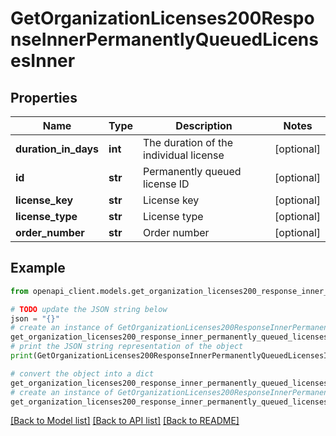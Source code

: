 # GetOrganizationLicenses200ResponseInnerPermanentlyQueuedLicensesInner


## Properties

Name | Type | Description | Notes
------------ | ------------- | ------------- | -------------
**duration_in_days** | **int** | The duration of the individual license | [optional] 
**id** | **str** | Permanently queued license ID | [optional] 
**license_key** | **str** | License key | [optional] 
**license_type** | **str** | License type | [optional] 
**order_number** | **str** | Order number | [optional] 

## Example

```python
from openapi_client.models.get_organization_licenses200_response_inner_permanently_queued_licenses_inner import GetOrganizationLicenses200ResponseInnerPermanentlyQueuedLicensesInner

# TODO update the JSON string below
json = "{}"
# create an instance of GetOrganizationLicenses200ResponseInnerPermanentlyQueuedLicensesInner from a JSON string
get_organization_licenses200_response_inner_permanently_queued_licenses_inner_instance = GetOrganizationLicenses200ResponseInnerPermanentlyQueuedLicensesInner.from_json(json)
# print the JSON string representation of the object
print(GetOrganizationLicenses200ResponseInnerPermanentlyQueuedLicensesInner.to_json())

# convert the object into a dict
get_organization_licenses200_response_inner_permanently_queued_licenses_inner_dict = get_organization_licenses200_response_inner_permanently_queued_licenses_inner_instance.to_dict()
# create an instance of GetOrganizationLicenses200ResponseInnerPermanentlyQueuedLicensesInner from a dict
get_organization_licenses200_response_inner_permanently_queued_licenses_inner_from_dict = GetOrganizationLicenses200ResponseInnerPermanentlyQueuedLicensesInner.from_dict(get_organization_licenses200_response_inner_permanently_queued_licenses_inner_dict)
```
[[Back to Model list]](../README.md#documentation-for-models) [[Back to API list]](../README.md#documentation-for-api-endpoints) [[Back to README]](../README.md)


